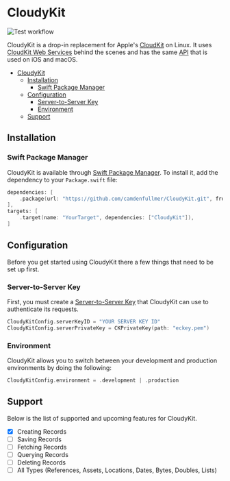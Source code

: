 # CloudyKit

![Test workflow](https://github.com/camdenfullmer/CloudyKit/workflows/Test/badge.svg)

CloudyKit is a drop-in replacement for Apple's [CloudKit](https://developer.apple.com/icloud/cloudkit/) on Linux. It uses [CloudKit Web Services](https://developer.apple.com/library/archive/documentation/DataManagement/Conceptual/CloudKitWebServicesReference/index.html) behind the scenes and has the same [API](https://developer.apple.com/documentation/cloudkit) that is used on iOS and macOS.

- [CloudyKit](#cloudykit)
  - [Installation](#installation)
    - [Swift Package Manager](#swift-package-manager)
  - [Configuration](#configuration)
    - [Server-to-Server Key](#server-to-server-key)
    - [Environment](#environment)
  - [Support](#support)

## Installation

### Swift Package Manager

CloudyKit is available through [Swift Package Manager](https://swift.org/package-manager/). To install it, add the dependency to your `Package.swift` file:

```swift
dependencies: [
    .package(url: "https://github.com/camdenfullmer/CloudyKit.git", from: "0.1.0"),
],
targets: [
    .target(name: "YourTarget", dependencies: ["CloudyKit"]),
]
```

## Configuration

Before you get started using CloudyKit there a few things that need to be set up first.

### Server-to-Server Key

First, you must create a [Server-to-Server Key](https://developer.apple.com/library/archive/documentation/DataManagement/Conceptual/CloudKitWebServicesReference/SettingUpWebServices.html#//apple_ref/doc/uid/TP40015240-CH24-SW6) that CloudyKit can use to authenticate its requests.

```swift
CloudyKitConfig.serverKeyID = "YOUR SERVER KEY ID"
CloudyKitConfig.serverPrivateKey = CKPrivateKey(path: "eckey.pem")
```

### Environment

CloudyKit allows you to switch between your development and production environments by doing the following:

```swift
CloudyKitConfig.environment = .development | .production
```

## Support

Below is the list of supported and upcoming features for CloudyKit.

- [x] Creating Records
- [ ] Saving Records
- [ ] Fetching Records
- [ ] Querying Records
- [ ] Deleting Records
- [ ] All Types (References, Assets, Locations, Dates, Bytes, Doubles, Lists)
